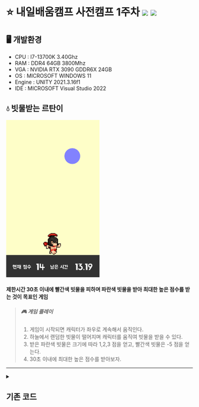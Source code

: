 # ⭐ 내일배움캠프 사전캠프 1주차 <img src="https://img.shields.io/badge/Unity-FFFFFF?style=flat&logo=Unity&logoColor=5D5D5D"/> <img src="https://img.shields.io/badge/C%23-5D5D5D?style=flat&logo=csharp&logoColor=FFFFFF"/>   
## 🖥 개발환경    

* CPU : I7-13700K 3.40Ghz    
* RAM : DDR4 64GB 3800Mhz    
* VGA : NVIDIA RTX 3090 GDDR6X 24GB    
* OS : MICROSOFT WINDOWS 11    
* Engine : UNITY 2021.3.16f1    
* IDE : MICROSOFT Visual Studio 2022    

## 💧 빗물받는 르탄이    
<img src="/IMGS/game.gif" width="50%" height="50%" title="game" alt="Game"></img>    
#### 제한시간 30초 이내에 빨간색 빗물을 피하며 파란색 빗물을 받아 최대한 높은 점수를 받는 것이 목표인 게임    
> ##### 🎮 게임 플레이
> 1. 게임이 시작되면 캐릭터가 좌우로 계속해서 움직인다.    
> 2. 하늘에서 랜덤한 빗물이 떨어지며 캐릭터를 움직여 빗물을 받을 수 있다.    
> 3. 받은 파란색 빗물은 크기에 따라 1,2,3 점을 얻고, 빨간색 빗물은 -5 점을 얻는다.    
> 4. 30초 이내에 최대한 높은 점수를 받아보자.
---
<details><summary><h2>기존 코드</h2></summary>

<details>
<summary>    
<b>GameManager.cs</b>
</summary>

```csharp
public class GameManager : MonoBehaviour
{
    public static GameManager Instance;
    public GameObject rain;
    public GameObject endPanel;

    public Text totalScoreText;
    public Text timeText;

    int totalScore;
    float totalTime = 30.0f;

    void Awake()
    {
        Instance = this; //instance를 static으로 선언해서 다른 오브젝트에서도 접근 가능 (싱글톤)
        Time.timeScale = 1.0f; // 게임속도. 1이면 정상속도
    }

    // Start is called before the first frame update
    void Start()
    {
        InvokeRepeating("MakeRain", 0, 1f); // MakeRain 함수를 0초 후에 1초마다 실행
    }

    void Update()
    {
        totalTime -= Time.deltaTime; // 남은 시간 감소
        timeText.text = totalTime.ToString("N2"); // 남은 시간을 String으로 변환하여 timeText에 적용
        if (totalTime > 0f)
        {
            totalTime -= Time.deltaTime;
        }
        else
        {
            Time.timeScale = 0.0f;
            endPanel.SetActive(true); // 남은 시간이 0이 되면 게임종료 패널을 표시하기
            totalTime = 0.0f; // 게임속도 0. 일시정지 효과
        }
        timeText.text = totalTime.ToString("N2");
    }

    void MakeRain()
    {
        Instantiate(rain); // rain prefab을 불러와 Scene에 생성
    }

    public void AddScore(int score)
    {
        totalScore += score;
        totalScoreText.text = totalScore.ToString(); // totalScore에 매개변수 score를 더해주고 totalScoreText에 적용
    }
}
```
</details>

<details>
<summary><b>PlayerController.cs</b></summary>

```csharp
public class PlayerController : MonoBehaviour
{
    SpriteRenderer renderer;
    float direction = 0.05f; // 플레이어의 이동속도
    // Start is called before the first frame update
    void Start()
    {
        Application.targetFrameRate = 60;
        renderer = GetComponent<SpriteRenderer>();
    }

    // Update is called once per frame
    void Update()
    {
        //마우스 왼클릭 시에 방향 전환
        if (Input.GetMouseButtonDown(0))
        {
            direction *= -1;
            renderer.flipX = !renderer.flipX;
        }

        //오른쪽 벽에 부딪힐 시에 방향 전환
        if (transform.position.x >= 2.6f)
        {
            direction *= -1;
            renderer.flipX = true;
        }

        // 왼쪽 벽에 부딪힐 시에 방향 전환
        if (transform.position.x <= -2.6f)
        {
            direction *= -1;
            renderer.flipX = false;
        }

        transform.position += Vector3.right * direction; // 캐릭터가 오른쪽으로 계속 이동
    }
}
```    

</details>

<details>
<summary><b>Rain.cs</b></summary>

```csharp
public class Rain : MonoBehaviour
{
    float size;
    int score;

    SpriteRenderer renderer;
    // Start is called before the first frame update
    void Start()
    {
        renderer = GetComponent<SpriteRenderer>();

        float x = Random.Range(-2.7f, 2.7f); // 생성될 X좌표 랜덤 생성
        float y = Random.Range(3.0f, 5.0f); // 생성될 y좌표 랜덤 생성
        transform.position = new Vector3(x, y, 0); // 오브젝트의 랜덤 좌표 설정

        int type = Random.Range(1, 5);

        // 랜덤 정수 type의 값에 따라 색, 크기, 사이즈 설정
        // 1~3은 플러스 점수를 주는 푸른색 빗방울, 4는 마이너스 점수를 주는 붉은색 빗방울
        if (type == 1)
        {
            size = 0.8f;
            score = 1;
            renderer.color = new Color(100 / 255f, 100 / 255f, 1f, 1f);
        }
        else if (type == 2)
        {
            size = 1.0f;
            score = 2;
            renderer.color = new Color(130 / 255f, 130 / 255f, 1f, 1f);
        }
        else if (type == 3)
        {
            size = 1.2f;
            score = 3;
            renderer.color = new Color(150 / 255f, 150 / 255f, 1f, 1f);
        }
        else if (type == 4)
        {
            size = 0.8f;
            score = -5;
            renderer.color = new Color(255 / 255.0f, 100.0f / 255.0f, 100.0f / 255.0f, 255.0f / 255.0f); ;
        }

        // type에 따라 설정된 사이즈로 오브젝트 사이즈 설정
        transform.localScale = new Vector3(size, size, 0);
    }

    // Ground 태그를 가진 오브젝트와 충돌 시에 오브젝트 Destroy
    // Player 태그를 가진 오브젝트와 충돌 시에 오브젝트 Destroy 및 GameManager 인스턴스의 score에 점수 추가
    private void OnCollisionEnter2D(Collision2D collision)
    {
        if (collision.gameObject.CompareTag("Ground"))
        {
            Destroy(gameObject);
        }
        if (collision.gameObject.CompareTag("Player"))
        {
            GameManager.Instance.AddScore(score);
            Destroy(this.gameObject);
        }
    }
}
```
    
</details>
<details>
    <summary><b>RetryButton.cs</b></summary>

```csharp
public class RetryButton : MonoBehaviour
{
    //MainScene이라는 이름의 Scene을 로드
    public void Retry()
    {
        SceneManager.LoadScene("MainScene");
    }
}
```

</details>
</details>
